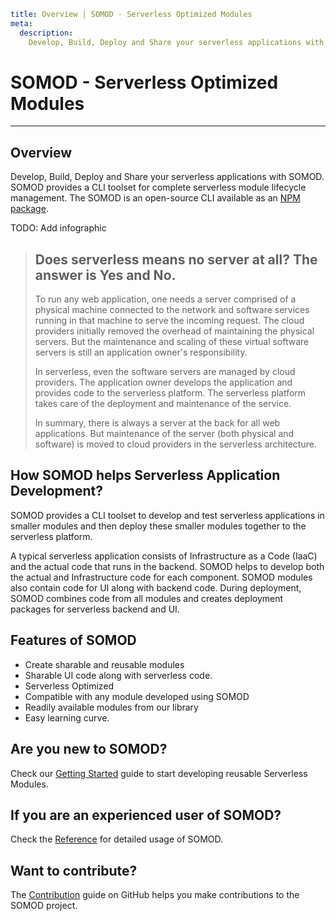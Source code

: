 ```YAML
title: Overview | SOMOD - Serverless Optimized Modules
meta:
  description:
    Develop, Build, Deploy and Share your serverless applications with SOMOD. SOMOD provides a CLI toolset for complete serverless module lifecycle management.
```

# SOMOD - **S**erverless **O**ptimized **Mod**ules

---

## Overview

Develop, Build, Deploy and Share your serverless applications with SOMOD.
SOMOD provides a CLI toolset for complete serverless module lifecycle management. The SOMOD is an open-source CLI available as an [NPM package](https://www.npmjs.com/package/somod).

TODO: Add infographic
> ## Does serverless means no server at all? The answer is Yes and No.
>
> To run any web application, one needs a server comprised of a physical machine connected to the network and software services running in that machine to serve the incoming request. The cloud providers initially removed the overhead of maintaining the physical servers. But the maintenance and scaling of these virtual software servers is still an application owner's responsibility.
>
> In serverless, even the software servers are managed by cloud providers. The application owner develops the application and provides code to the serverless platform. The serverless platform takes care of the deployment and maintenance of the service.
>
> In summary, there is always a server at the back for all web applications. But maintenance of the server (both physical and software) is moved to cloud providers in the serverless architecture.

## How SOMOD helps Serverless Application Development?

SOMOD provides a CLI toolset to develop and test serverless applications in smaller modules and then deploy these smaller modules together to the serverless platform.

A typical serverless application consists of Infrastructure as a Code (IaaC) and the actual code that runs in the backend. SOMOD helps to develop both the actual and Infrastructure code for each component. SOMOD modules also contain code for UI along with backend code. During deployment, SOMOD combines code from all modules and creates deployment packages for serverless backend and UI.

## Features of SOMOD

- Create sharable and reusable modules
- Sharable UI code along with serverless code.
- Serverless Optimized
- Compatible with any module developed using SOMOD
- Readily available modules from our library
- Easy learning curve.

## Are you new to SOMOD?

Check our [Getting Started](/getting-started) guide to start developing reusable Serverless Modules.

## If you are an experienced user of SOMOD?

Check the [Reference](/reference) for detailed usage of SOMOD.

## Want to contribute?

The [Contribution](https://github.com/somod-dev/somod/blob/main/CONTRIBUTING.md) guide on GitHub helps you make contributions to the SOMOD project.
